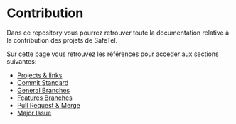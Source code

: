 # Contribution

Dans ce repository vous pourrez retrouver toute la documentation relative à la contribution des projets de SafeTel.

Sur cette page vous retrouvez les références pour acceder aux sections suivantes:
- [Projects & links]()
- [Commit Standard]()
- [General Branches]()
- [Features Branches]()
- [Pull Request & Merge]()
- [Major Issue]()
